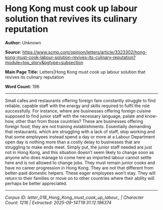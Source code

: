 # Hong Kong must cook up labour solution that revives its culinary reputation

**Author:** Unknown

**Source:** https://www.scmp.com/opinion/letters/article/3323302/hong-kong-must-cook-labour-solution-revives-its-culinary-reputation?module=top_story&pgtype=subsection

**Main Page Title:** Letters|Hong Kong must cook up labour solution that revives its culinary reputation

**Word Count:** 196

---

Small cafes and restaurants offering foreign fare constantly struggle to find reliable, capable staff with the energy and skills required to fulfil the role successfully. For instance, where are businesses offering foreign cuisine supposed to find junior staff with the necessary language, palate and know-how, other than from those countries? These are businesses offering foreign food; they are not training establishments.
Essentially demanding that restaurants, which are struggling with a lack of staff, stop working and that some employees instead spend a day or more at a Labour Department open day is nothing more than a costly delay to businesses that are struggling to make ends meet.
Simply put, the junior staff needed are just not in Hong Kong, and this situation doesn’t seem likely to change soon as anyone who does manage to come here as imported labour cannot settle here and is not allowed to change jobs. They must remain junior cooks and have no career progression in Hong Kong. They are not that different from better-paid domestic helpers. These eager employees won’t stay. They will return to their families or move on to other countries where their ability will perhaps be better appreciated.

---

*Corpus ID: letter_018_Hong_Kong_must_cook_up_labour_ | Character Count: 1216 | Extracted: 2025-09-14T19:31:12.196374*
